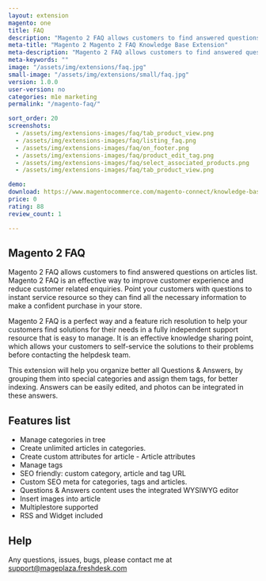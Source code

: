```yaml
---
layout: extension
magento: one
title: FAQ
description: "Magento 2 FAQ allows customers to find answered questions on articles list."
meta-title: "Magento 2 Magento 2 FAQ Knowledge Base Extension"
meta-description: "Magento 2 FAQ allows customers to find answered questions on articles list."
meta-keywords: ""
image: "/assets/img/extensions/faq.jpg"
small-image: "/assets/img/extensions/small/faq.jpg"
version: 1.0.0
user-version: no
categories: m1e marketing
permalink: "/magento-faq/"

sort_order: 20
screenshots:
  - /assets/img/extensions-images/faq/tab_product_view.png
  - /assets/img/extensions-images/faq/listing_faq.png
  - /assets/img/extensions-images/faq/on_footer.png
  - /assets/img/extensions-images/faq/product_edit_tag.png
  - /assets/img/extensions-images/faq/select_associated_products.png
  - /assets/img/extensions-images/faq/tab_product_view.png

demo: 
download: https://www.magentocommerce.com/magento-connect/knowledge-base-5.html
price: 0
rating: 88
review_count: 1

---
```


Magento 2 FAQ
-----------------

Magento 2 FAQ allows customers to find answered questions on articles list. Magento 2 FAQ is an effective way to improve customer experience and reduce customer related enquiries. Point your customers with questions to instant service resource so they can find all the necessary information to make a confident purchase in your store.

Magento 2 FAQ is a perfect way and a feature rich resolution to help your customers find solutions for their needs in a fully independent support resource that is easy to manage. It is an effective knowledge sharing point, which allows your customers to self-service the solutions to their problems before contacting the helpdesk team.

This extension will help you organize better all Questions & Answers, by grouping them into special categories and assign them tags, for better indexing. Answers can be easily edited, and photos can be integrated in these answers.

Features list
--------------------

- Manage categories in tree 
- Create unlimited articles in categories. 
- Create custom attributes for article - Article attributes 
- Manage tags 
- SEO friendly: custom category, article and tag URL 
- Custom SEO meta for categories, tags and articles. 
- Questions & Answers content uses the integrated WYSIWYG editor 
- Insert images into article 
- Multiplestore supported 
- RSS and Widget included 

Help
--------------------
Any questions, issues, bugs, please contact me at support@mageplaza.freshdesk.com